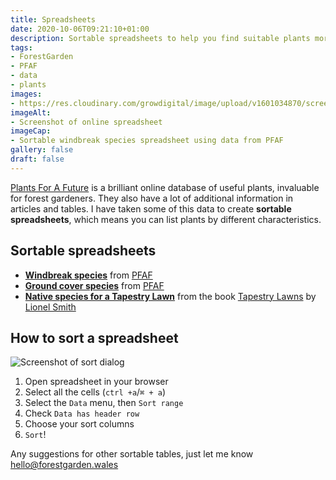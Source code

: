 ```yaml
---
title: Spreadsheets
date: 2020-10-06T09:21:10+01:00
description: Sortable spreadsheets to help you find suitable plants more easily
tags: 
- ForestGarden
- PFAF
- data
- plants
images: 
- https://res.cloudinary.com/growdigital/image/upload/v1601034870/screenshot-windbreaks-pfaf-spreadsheet.png
imageAlt:
- Screenshot of online spreadsheet
imageCap:
- Sortable windbreak species spreadsheet using data from PFAF
gallery: false
draft: false
---
```


[Plants For A Future](https://pfaf.org/) is a brilliant online database of useful plants, invaluable for forest gardeners. They also have a lot of additional information in articles and tables. I have taken some of this data to create **sortable spreadsheets**, which means you can list plants by different characteristics.

## Sortable spreadsheets

* **[Windbreak species](https://bit.ly/windbreak-spreadsheet)** from [PFAF](https://pfaf.org/user/cmspage.aspx?pageid=248)
* **[Ground cover species](https://bit.ly/ground-cover-spreadsheet)** from [PFAF](https://pfaf.org/user/cmspage.aspx?pageid=261)
* **[Native species for a Tapestry Lawn](https://bit.ly/tapestry-lawn-natives)** from the book [Tapestry Lawns](https://www.routledge.com/Tapestry-Lawns-Freed-from-Grass-and-Full-of-Flowers-1st-Edition/Smith/p/book/9780367144036) by [Lionel Smith](https://www.grassfreelawns.co.uk/index.html)

## How to sort a spreadsheet

![Screenshot of sort dialog](https://res.cloudinary.com/growdigital/image/upload/v1601035154/screenshot-sort-windbreak-spreadsheet.png)

1. Open spreadsheet in your browser
2. Select all the cells (`ctrl +a`/`⌘ + a`)
3. Select the `Data` menu, then `Sort range`
4. Check `Data has header row`
5. Choose your sort columns
6. `Sort`!

Any suggestions for other sortable tables, just let me know <hello@forestgarden.wales>
